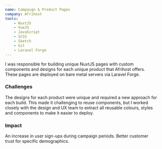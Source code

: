 ```yaml
---
name: Campaign & Product Pages
company: Afrihost
tools:
    - NuxtJS
    - VueJS
    - JavaScript
    - SCSS
    - Sketch
    - Git
    - Laravel Forge
---
```

I was responsible for building unique NuxtJS pages with custom components and designs for each unique product that Afrihost offers. These pages are deployed on bare metal servers via Laravel Forge.

### Challenges
The designs for each product were unique and required a new approach for each build. This made it challenging to reuse components, but I worked closely with the design and UX team to extract all reusable colours, styles and components to make it easier to deploy.

### Impact
An increase in user sign-ups during campaign periods.
Better customer trust for specific demographics.